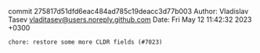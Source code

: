 commit 275817d51dfd6eac484ad785c19deacc3d77b003
Author: Vladislav Tasev <vladitasev@users.noreply.github.com>
Date:   Fri May 12 11:42:32 2023 +0300

    chore: restore some more CLDR fields (#7023)
